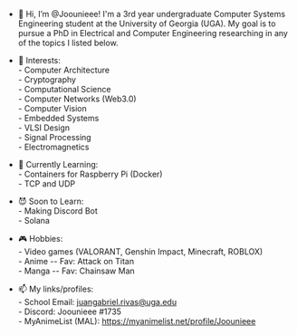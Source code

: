 - 👋 Hi, I’m @Joounieee! I'm a 3rd year undergraduate
     Computer Systems Engineering student at the
     University of Georgia (UGA). My goal is to pursue a PhD
     in Electrical and Computer Engineering researching in any
     of the topics I listed below.

- 👀 Interests: \
      - Computer Architecture \
      - Cryptography \
      - Computational Science \
      - Computer Networks (Web3.0) \
      - Computer Vision \
      - Embedded Systems \
      - VLSI Design \
      - Signal Processing \
      - Electromagnetics 
    
- 🌱 Currently Learning: \
      - Containers for Raspberry Pi (Docker) \
      - TCP and UDP

- 😈 Soon to Learn: \
      - Making Discord Bot \
      - Solana

- 🎮 Hobbies: \
      - Video games (VALORANT, Genshin Impact, Minecraft, ROBLOX) \
      - Anime -- Fav: Attack on Titan \
      - Manga -- Fav: Chainsaw Man

- 📫 My links/profiles: \
      - School Email: juangabriel.rivas@uga.edu \
      - Discord: Joounieee #1735 \
      - MyAnimeList (MAL): https://myanimelist.net/profile/Joounieee

<!---
Joounieee/Joounieee is a ✨ special ✨ repository because its `README.md` (this file) appears on your GitHub profile.
You can click the Preview link to take a look at your changes.
--->
